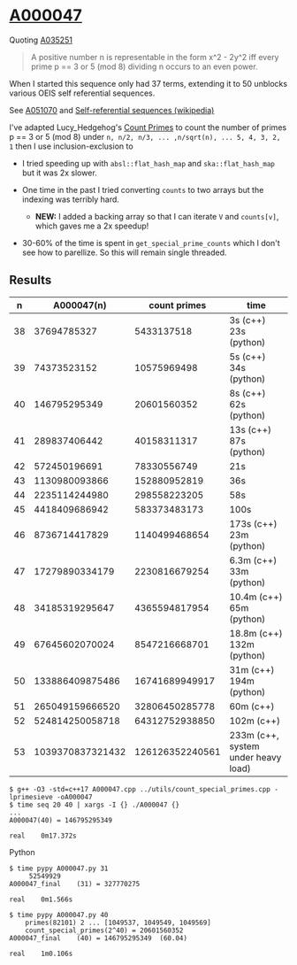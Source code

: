 # [A000047](https://oeis.org/A000047)

Quoting [A035251](https://oeis.org/A035251)

> A positive number n is representable in the form x^2 - 2y^2 iff every prime p == 3 or 5 (mod 8) dividing n occurs to an even power.

When I started this sequence only had 37 terms, extending it to 50 unblocks various OEIS self referential sequences.

See [A051070](https://oeis.org/A051070) and
[Self-referential sequences (wikipedia)](https://en.wikipedia.org/wiki/On-Line_Encyclopedia_of_Integer_Sequences#Self-referential_sequences)

I've adapted Lucy\_Hedgehog's [Count Primes](https://math.stackexchange.com/a/2283829/87805) to count the number of primes p == 3 or 5 (mod 8) under `n, n/2, n/3, ... ,n/sqrt(n), ... 5, 4, 3, 2, 1`  then I use inclusion-exclusion to

* I tried speeding up with `absl::flat_hash_map` and `ska::flat_hash_map` but it was 2x slower.
* One time in the past I tried converting `counts` to two arrays but the indexing was terribly hard.
  * **NEW:** I added a backing array so that I can iterate `V` and `counts[v]`, which gaves me a 2x speedup!

* 30-60% of the time is spent in `get_special_prime_counts` which I don't see how to parellize. So this will remain single threaded.

## Results

|n  | A000047(n)       | count primes     |time|
|---|------------------|------------------|----|
|38 | 37694785327      | 5433137518       | 3s (c++) 23s (python) |
|39 | 74373523152      | 10575969498      | 5s (c++) 34s (python) |
|40 | 146795295349     | 20601560352      | 8s (c++) 62s (python) |
|41 | 289837406442     | 40158311317      | 13s (c++) 87s (python) |
|42 | 572450196691     | 78330556749      | 21s |
|43 | 1130980093866    | 152880952819     | 36s |
|44 | 2235114244980    | 298558223205     | 58s |
|45 | 4418409686942    | 583373483173     | 100s |
|46 | 8736714417829    | 1140499468654    | 173s (c++) 23m (python) |
|47 | 17279890334179   | 2230816679254    | 6.3m (c++) 33m (python) |
|48 | 34185319295647   | 4365594817954    | 10.4m (c++) 65m (python) |
|49 | 67645602070024   | 8547216668701    | 18.8m (c++) 132m (python) |
|50 | 133886409875486  | 16741689949917   | 31m (c++) 194m (python) |
|51 | 265049159666520  | 32806450285778   | 60m (c++) |
|52 | 524814250058718  | 64312752938850   | 102m (c++) |
|53 | 1039370837321432 | 126126352240561  | 233m (c++, system under heavy load) |


```
$ g++ -O3 -std=c++17 A000047.cpp ../utils/count_special_primes.cpp -lprimesieve -oA000047
$ time seq 20 40 | xargs -I {} ./A000047 {}
...
A000047(40) = 146795295349

real	0m17.372s
```

Python
```
$ time pypy A000047.py 31
	 52549929
A000047_final    (31) = 327770275

real	0m1.566s

$ time pypy A000047.py 40
	primes(82101) 2 ... [1049537, 1049549, 1049569]
	count_special_primes(2^40) = 20601560352
A000047_final    (40) = 146795295349  (60.04)

real	1m0.106s
```
